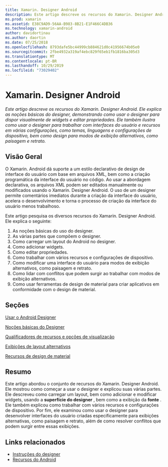 ```yaml
---
title: Xamarin. Designer Android
description: Este artigo descreve os recursos do Xamarin. Designer Android. Ele explica as noções básicas do designer, demonstrando como usar o designer para dispor visualmente de widgets e editar propriedades. Ele também ilustra como usar o designer para trabalhar com interfaces de usuário e recursos em várias configurações, como temas, linguagens e configurações de dispositivo, bem como criar modos de exibição alternativos, como paisagem e retrato.
ms.prod: xamarin
ms.assetid: E38C9AD9-56AA-B983-8B21-E1F466C4DB36
ms.technology: xamarin-android
author: davidortinau
ms.author: daortin
ms.date: 07/25/2018
ms.openlocfilehash: 8793dafe5bc44999cb884621d0c41956674b05e0
ms.sourcegitcommit: 2fbe4932a319af4ebc829f65eb1fb1816ba305d3
ms.translationtype: MT
ms.contentlocale: pt-BR
ms.lasthandoff: 10/29/2019
ms.locfileid: "73029402"
---
```

# <a name="xamarinandroid-designer"></a>Xamarin. Designer Android

_Este artigo descreve os recursos do Xamarin. Designer Android. Ele explica as noções básicas do designer, demonstrando como usar o designer para dispor visualmente de widgets e editar propriedades. Ele também ilustra como usar o designer para trabalhar com interfaces do usuário e recursos em várias configurações, como temas, linguagens e configurações de dispositivo, bem como design para modos de exibição alternativos, como paisagem e retrato._

## <a name="overview"></a>Visão Geral

O Xamarin. Android dá suporte a um estilo declarativo de design de interface do usuário com base em arquivos XML, bem como a criação programática da interface do usuário no código.
Ao usar a abordagem declarativa, os arquivos XML podem ser editados manualmente ou modificados usando o Xamarin. Designer Android. O uso de um designer permite comentários imediatos durante a criação da interface do usuário, acelera o desenvolvimento e torna o processo de criação da interface do usuário menos trabalhoso.

Este artigo pesquisa os diversos recursos do Xamarin. Designer Android. Ele explica o seguinte:

1. As noções básicas do uso do designer.
2. As várias partes que compõem o designer.
3. Como carregar um layout do Android no designer.
4. Como adicionar widgets.
5. Como editar propriedades.
6. Como trabalhar com vários recursos e configurações de dispositivo.
7. Como modificar uma interface do usuário para modos de exibição alternativos, como paisagem e retrato. 
8. Como lidar com conflitos que podem surgir ao trabalhar com modos de exibição alternativos. 
9. Como usar ferramentas de design de material para criar aplicativos em conformidade com o design de material.

## <a name="sections"></a>Seções

 [Usar o Android Designer](~/android/user-interface/android-designer/designer-walkthrough.md)

 [Noções básicas do Designer](~/android/user-interface/android-designer/designer-basics.md)

 [Qualificadores de recursos e opções de visualização](~/android/user-interface/android-designer/resource-qualifiers.md)

 [Exibições de layout alternativos](~/android/user-interface/android-designer/alternative-layout-views.md)

 [Recursos de design de material](~/android/user-interface/android-designer/material-design-features.md)

## <a name="summary"></a>Resumo

Este artigo abordou o conjunto de recursos do Xamarin. Designer Android.
Ele mostrou como começar a usar o designer e explicou suas várias partes. Ele descreveu como carregar um layout, bem como adicionar e modificar widgets, usando a **superfície do designer** , bem como a exibição da **fonte** . Ele também explicou como trabalhar com vários recursos e configurações de dispositivo. Por fim, ele examinou como usar o designer para desenvolver interfaces do usuário criadas especificamente para exibições alternativas, como paisagem e retrato, além de como resolver conflitos que podem surgir entre essas exibições.

## <a name="related-links"></a>Links relacionados

- [Instruções do designer](~/android/user-interface/android-designer/designer-walkthrough.md)
- [Recursos do Android](~/android/app-fundamentals/resources-in-android/index.md)
